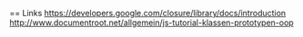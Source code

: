 
== Links
https://developers.google.com/closure/library/docs/introduction
http://www.documentroot.net/allgemein/js-tutorial-klassen-prototypen-oop
